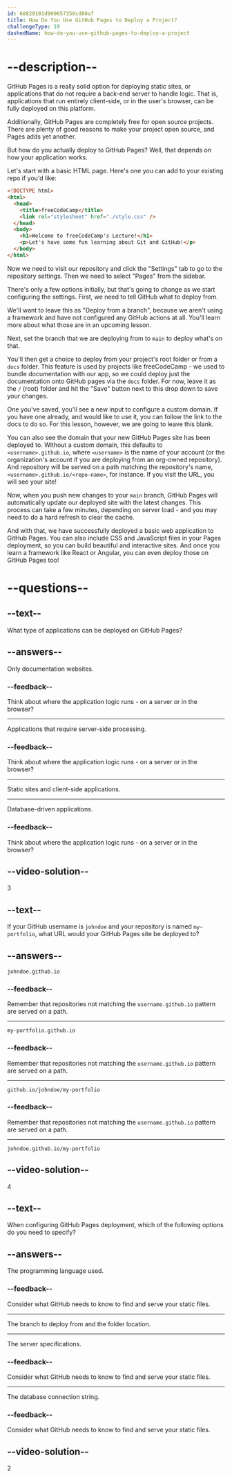 ```yaml
---
id: 68829101d909657350cd80af
title: How Do You Use GitHub Pages to Deploy a Project?
challengeType: 19
dashedName: how-do-you-use-github-pages-to-deploy-a-project
---
```


# --description--

GitHub Pages is a really solid option for deploying static sites, or applications that do not require a back-end server to handle logic. That is, applications that run entirely client-side, or in the user's browser, can be fully deployed on this platform.

Additionally, GitHub Pages are completely free for open source projects. There are plenty of good reasons to make your project open source, and Pages adds yet another.

But how do you actually deploy to GitHub Pages? Well, that depends on how your application works.

Let's start with a basic HTML page. Here's one you can add to your existing repo if you'd like:

```html
<!DOCTYPE html>
<html>
  <head>
    <title>freeCodeCamp</title>
    <link rel="stylesheet" href="./style.css" />
  </head>
  <body>
    <h1>Welcome to freeCodeCamp's Lecture!</h1>
    <p>Let's have some fun learning about Git and GitHub!</p>
  </body>
</html>
```

Now we need to visit our repository and click the "Settings" tab to go to the repository settings. Then we need to select "Pages" from the sidebar.

There's only a few options initially, but that's going to change as we start configuring the settings. First, we need to tell GitHub what to deploy from.

We'll want to leave this as "Deploy from a branch", because we aren't using a framework and have not configured any GitHub actions at all. You'll learn more about what those are in an upcoming lesson.

Next, set the branch that we are deploying from to `main` to deploy what's on that.

You'll then get a choice to deploy from your project's root folder or from a `docs` folder. This feature is used by projects like freeCodeCamp - we used to bundle documentation with our app, so we could deploy just the documentation onto GitHub pages via the `docs` folder. For now, leave it as the `/` (root) folder and hit the "Save" button next to this drop down to save your changes.

One you've saved, you'll see a new input to configure a custom domain. If you have one already, and would like to use it, you can follow the link to the docs to do so. For this lesson, however, we are going to leave this blank.

You can also see the domain that your new GitHub Pages site has been deployed to. Without a custom domain, this defaults to `<username>.github.io`, where `<username>` is the name of your account (or the organization's account if you are deploying from an org-owned repository). And repository will be served on a path matching the repository's name, `<username>.github.io/<repo-name>`, for instance. If you visit the URL, you will see your site!

Now, when you push new changes to your `main` branch, GitHub Pages will automatically update our deployed site with the latest changes. This process can take a few minutes, depending on server load - and you may need to do a hard refresh to clear the cache.

And with that, we have successfully deployed a basic web application to GitHub Pages. You can also include CSS and JavaScript files in your Pages deployment, so you can build beautiful and interactive sites. And once you learn a framework like React or Angular, you can even deploy those on GitHub Pages too!

# --questions--

## --text--

What type of applications can be deployed on GitHub Pages?

## --answers--

Only documentation websites.

### --feedback--

Think about where the application logic runs - on a server or in the browser?

---

Applications that require server-side processing.

### --feedback--

Think about where the application logic runs - on a server or in the browser?

---

Static sites and client-side applications.

---

Database-driven applications.

### --feedback--

Think about where the application logic runs - on a server or in the browser?

## --video-solution--

3

## --text--

If your GitHub username is `johndoe` and your repository is named `my-portfolio`, what URL would your GitHub Pages site be deployed to?

## --answers--

`johndoe.github.io`

### --feedback--

Remember that repositories not matching the `username.github.io` pattern are served on a path.

---

`my-portfolio.github.io`

### --feedback--

Remember that repositories not matching the `username.github.io` pattern are served on a path.

---

`github.io/johndoe/my-portfolio`

### --feedback--

Remember that repositories not matching the `username.github.io` pattern are served on a path.

---

`johndoe.github.io/my-portfolio`

## --video-solution--

4

## --text--

When configuring GitHub Pages deployment, which of the following options do you need to specify?

## --answers--

The programming language used.

### --feedback--

Consider what GitHub needs to know to find and serve your static files.

---

The branch to deploy from and the folder location.

---

The server specifications.

### --feedback--

Consider what GitHub needs to know to find and serve your static files.

---

The database connection string.

### --feedback--

Consider what GitHub needs to know to find and serve your static files.

## --video-solution--

2
